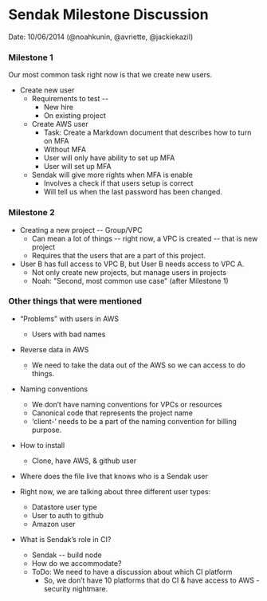 # Sendak Milestone Discussion

Date: 10/06/2014 (@noahkunin, @avriette, @jackiekazil)

### Milestone 1

Our most common task right now is that we create new users.

* Create new user
    * Requirements to test --
        * New hire
        * On existing project
    * Create AWS user
        * Task: Create a Markdown document that describes how to turn on MFA
        * Without MFA
        * User will only have ability to set up MFA
        * User will set up MFA
    * Sendak will give more rights when MFA is enable
        * Involves a check if that users setup is correct
        * Will tell us when the last password has been changed.

### Milestone 2

* Creating a new project -- Group/VPC
    * Can mean a lot of things -- right now, a VPC is created -- that is new project
    * Requires that the users that are a part of this project.
* User B has full access to VPC B, but User B needs access to VPC A.
    * Not only create new projects, but manage users in projects
    * Noah: "Second, most common use case" (after Milestone 1)

### Other things that were mentioned

* “Problems” with users in AWS
    * Users with bad names
* Reverse data in AWS
    * We need to take the data out of the AWS so we can access to do things.

* Naming conventions
    * We don’t have naming conventions for VPCs or resources
    * Canonical code that represents the project name
    * ‘client-’ needs to be a part of the naming convention for billing purpose.

* How to install
    * Clone, have AWS, & github user

* Where does the file live that knows who is a Sendak user
* Right now, we are talking about three different user types:
    * Datastore user type
    * User to auth to github
    * Amazon user

* What is Sendak’s role in CI?
    * Sendak -- build node
    * How do we accommodate?
    * ToDo: We need to have a discussion about which CI platform
        * So, we don’t have 10 platforms that do CI & have access to AWS - security nightmare.
